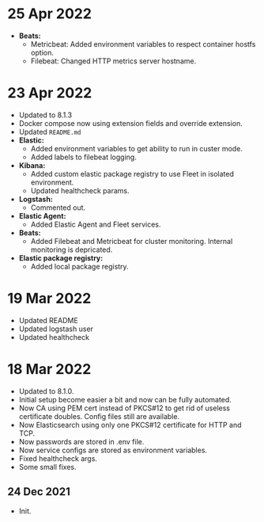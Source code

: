 # 25 Apr 2022

- **Beats:**
  - Metricbeat: Added environment variables to respect container hostfs option.
  - Filebeat: Changed HTTP metrics server hostname.
# 23 Apr 2022

- Updated to 8.1.3
- Docker compose now using extension fields and override extension.
- Updated `README.md`
- **Elastic:**
  - Added environment variables to get ability to run in custer mode.
  - Added labels to filebeat logging.
- **Kibana:**
  - Added custom elastic package registry to use Fleet in isolated environment.
  - Updated healthcheck params.
- **Logstash:**
  - Commented out.
- **Elastic Agent:**
  - Added Elastic Agent and Fleet services.
- **Beats:**
  - Added Filebeat and Metricbeat for cluster monitoring. Internal monitoring is depricated.
- **Elastic package registry:**
  - Added local package registry.

# 19 Mar 2022

- Updated README
- Updated logstash user
- Updated healthcheck


# 18 Mar 2022

- Updated to 8.1.0.
- Initial setup become easier a bit and now can be fully automated.
- Now CA using PEM cert instead of PKCS#12 to get rid of useless certificate doubles.
  Config files still are available.
- Now Elasticsearch using only one PKCS#12 certificate for HTTP and TCP.
- Now passwords are stored in .env file.
- Now service configs are stored as environment variables.
- Fixed healthcheck args.
- Some small fixes.

## 24 Dec 2021
- Init.
